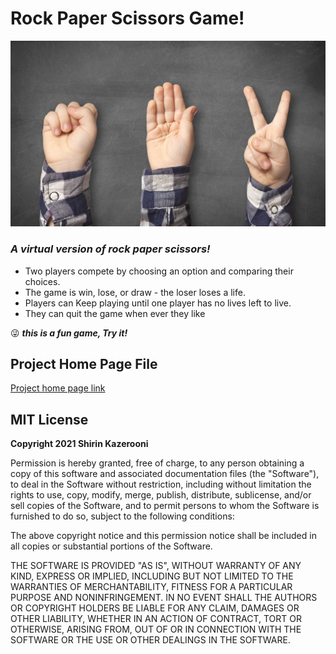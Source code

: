 # Rock Paper Scissors Game!
<img src="images/photo.jpeg">

### ***A virtual version of rock paper scissors!*** 
* Two players compete by choosing an option and comparing their choices.
* The game is win, lose, or draw - the loser loses a life. 
* Players can Keep playing until one player has no lives left to live.
* They can quit the game when ever they like

:stuck_out_tongue_winking_eye: ***this is a fun game, Try it!***



## Project Home Page File
[Project home page link](../blob/main/docs/game.py)


## MIT License

**Copyright 2021 Shirin Kazerooni**

Permission is hereby granted, free of charge, to any person obtaining a copy of this software and associated documentation files (the "Software"), to deal in the Software without restriction, including without limitation the rights to use, copy, modify, merge, publish, distribute, sublicense, and/or sell copies of the Software, and to permit persons to whom the Software is furnished to do so, subject to the following conditions:

The above copyright notice and this permission notice shall be included in all copies or substantial portions of the Software.

THE SOFTWARE IS PROVIDED "AS IS", WITHOUT WARRANTY OF ANY KIND, EXPRESS OR IMPLIED, INCLUDING BUT NOT LIMITED TO THE WARRANTIES OF MERCHANTABILITY, FITNESS FOR A PARTICULAR PURPOSE AND NONINFRINGEMENT. IN NO EVENT SHALL THE AUTHORS OR COPYRIGHT HOLDERS BE LIABLE FOR ANY CLAIM, DAMAGES OR OTHER LIABILITY, WHETHER IN AN ACTION OF CONTRACT, TORT OR OTHERWISE, ARISING FROM, OUT OF OR IN CONNECTION WITH THE SOFTWARE OR THE USE OR OTHER DEALINGS IN THE SOFTWARE.